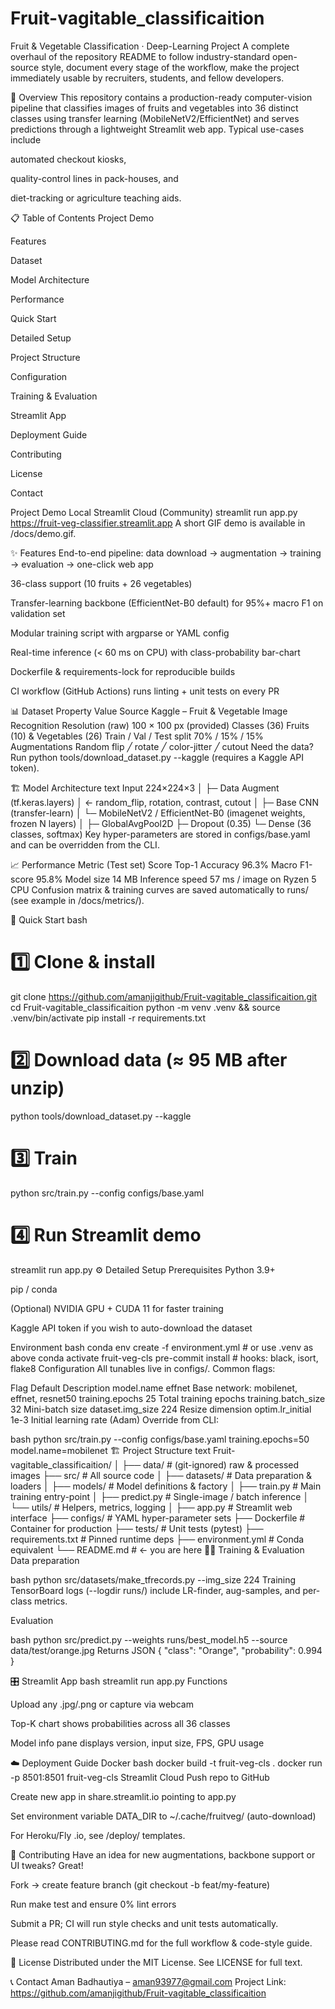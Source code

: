 # Fruit-vagitable_classificaition
Fruit & Vegetable Classification · Deep-Learning Project
A complete overhaul of the repository README to follow industry-standard open-source style, document every stage of the workflow, make the project immediately usable by recruiters, students, and fellow developers.

🌟 Overview
This repository contains a production-ready computer-vision pipeline that classifies images of fruits and vegetables into 36 distinct classes using transfer learning (MobileNetV2/EfficientNet) and serves predictions through a lightweight Streamlit web app.
Typical use-cases include

automated checkout kiosks,

quality-control lines in pack-houses, and

diet-tracking or agriculture teaching aids.

📋 Table of Contents
Project Demo

Features

Dataset

Model Architecture

Performance

Quick Start

Detailed Setup

Project Structure

Configuration

Training & Evaluation

Streamlit App

Deployment Guide

Contributing

License

Contact

Project Demo
Local Streamlit	Cloud (Community)
streamlit run app.py	https://fruit-veg-classifier.streamlit.app
A short GIF demo is available in /docs/demo.gif.

✨ Features
End-to-end pipeline: data download → augmentation → training → evaluation → one-click web app

36-class support (10 fruits + 26 vegetables)

Transfer-learning backbone (EfficientNet-B0 default) for 95%+ macro F1 on validation set

Modular training script with argparse or YAML config

Real-time inference (< 60 ms on CPU) with class-probability bar-chart

Dockerfile & requirements-lock for reproducible builds

CI workflow (GitHub Actions) runs linting + unit tests on every PR

📊 Dataset
Property	Value
Source	Kaggle – Fruit & Vegetable Image Recognition
Resolution (raw)	100 × 100 px (provided)
Classes (36)	Fruits (10) & Vegetables (26)
Train / Val / Test split	70% / 15% / 15%
Augmentations	Random flip ╱ rotate ╱ color-jitter ╱ cutout
Need the data? Run python tools/download_dataset.py --kaggle (requires a Kaggle API token).

🏗️ Model Architecture
text
Input 224×224×3
│
├─ Data Augment (tf.keras.layers)
│      ← random_flip, rotation, contrast, cutout
│
├─ Base CNN (transfer-learn)
│   └─ MobileNetV2 / EfficientNet-B0 (imagenet weights, frozen N layers)
│
├─ GlobalAvgPool2D
├─ Dropout (0.35)
└─ Dense (36 classes, softmax)
Key hyper-parameters are stored in configs/base.yaml and can be overridden from the CLI.

📈 Performance
Metric (Test set)	Score
Top-1 Accuracy	96.3%
Macro F1-score	95.8%
Model size	14 MB
Inference speed	57 ms / image on Ryzen 5 CPU
Confusion matrix & training curves are saved automatically to runs/ (see example in /docs/metrics/).

🚀 Quick Start
bash
# 1️⃣ Clone & install
git clone https://github.com/amanjigithub/Fruit-vagitable_classificaition.git
cd Fruit-vagitable_classificaition
python -m venv .venv && source .venv/bin/activate
pip install -r requirements.txt

# 2️⃣ Download data (≈ 95 MB after unzip)
python tools/download_dataset.py --kaggle

# 3️⃣ Train
python src/train.py --config configs/base.yaml

# 4️⃣ Run Streamlit demo
streamlit run app.py
⚙️ Detailed Setup
Prerequisites
Python 3.9+

pip / conda

(Optional) NVIDIA GPU + CUDA 11 for faster training

Kaggle API token if you wish to auto-download the dataset

Environment
bash
conda env create -f environment.yml   # or use .venv as above
conda activate fruit-veg-cls
pre-commit install                    # hooks: black, isort, flake8
Configuration
All tunables live in configs/. Common flags:

Flag	Default	Description
model.name	effnet	Base network: mobilenet, effnet, resnet50
training.epochs	25	Total training epochs
training.batch_size	32	Mini-batch size
dataset.img_size	224	Resize dimension
optim.lr_initial	1e-3	Initial learning rate (Adam)
Override from CLI:

bash
python src/train.py --config configs/base.yaml training.epochs=50 model.name=mobilenet
🏗️ Project Structure
text
Fruit-vagitable_classificaition/
│
├── data/                     # (git-ignored) raw & processed images
├── src/                      # All source code
│   ├── datasets/             # Data preparation & loaders
│   ├── models/               # Model definitions & factory
│   ├── train.py              # Main training entry-point
│   ├── predict.py            # Single-image / batch inference
│   └── utils/                # Helpers, metrics, logging
│
├── app.py                    # Streamlit web interface
├── configs/                  # YAML hyper-parameter sets
├── Dockerfile                # Container for production
├── tests/                    # Unit tests (pytest)
├── requirements.txt          # Pinned runtime deps
├── environment.yml           # Conda equivalent
└── README.md                 # ← you are here
🏋️‍♂️ Training & Evaluation
Data preparation

bash
python src/datasets/make_tfrecords.py --img_size 224
Training
TensorBoard logs (--logdir runs/) include LR-finder, aug-samples, and per-class metrics.

Evaluation

bash
python src/predict.py --weights runs/best_model.h5 --source data/test/orange.jpg
Returns JSON { "class": "Orange", "probability": 0.994 }

🎛️ Streamlit App
bash
streamlit run app.py
Functions

Upload any .jpg/.png or capture via webcam

Top-K chart shows probabilities across all 36 classes

Model info pane displays version, input size, FPS, GPU usage

☁️ Deployment Guide
Docker
bash
docker build -t fruit-veg-cls .
docker run -p 8501:8501 fruit-veg-cls
Streamlit Cloud
Push repo to GitHub

Create new app in share.streamlit.io pointing to app.py

Set environment variable DATA_DIR to ~/.cache/fruitveg/ (auto-download)

For Heroku/Fly .io, see /deploy/ templates.

🤝 Contributing
Have an idea for new augmentations, backbone support or UI tweaks? Great!

Fork → create feature branch (git checkout -b feat/my-feature)

Run make test and ensure 0% lint errors

Submit a PR; CI will run style checks and unit tests automatically.

Please read CONTRIBUTING.md for the full workflow & code-style guide.

📜 License
Distributed under the MIT License. See LICENSE for full text.

📞 Contact
Aman Badhautiya – aman93977@gmail.com
Project Link: https://github.com/amanjigithub/Fruit-vagitable_classificaition

